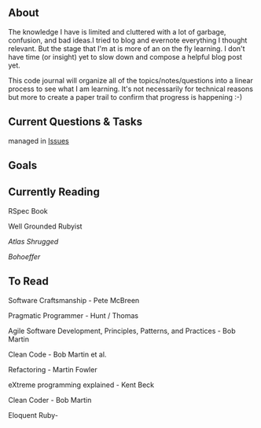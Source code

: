 ## About

The knowledge I have is limited and cluttered with a lot of garbage, confusion, and bad ideas.I tried to blog and evernote everything I thought relevant. But the stage that I'm at is more of an on the fly learning. I don't have time (or insight) yet to slow down and compose a helpful blog post yet.

This code journal will organize all of the topics/notes/questions into a linear process to see what I am learning. It's not necessarily for technical reasons but more to create a paper trail to confirm that progress is happening :-)

## Current Questions & Tasks

managed in [Issues](https://github.com/DMWoodall/code-journal/issues?sort=created&state=open)


## Goals


## Currently Reading

RSpec Book

Well Grounded Rubyist

_Atlas Shrugged_

_Bohoeffer_

## To Read

Software Craftsmanship - Pete McBreen

Pragmatic Programmer - Hunt / Thomas

Agile Software Development, Principles, Patterns, and Practices - Bob Martin

Clean Code - Bob Martin et al.

Refactoring - Martin Fowler

eXtreme programming explained - Kent Beck

Clean Coder - Bob Martin

Eloquent Ruby-




